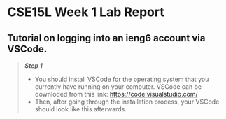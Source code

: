 # CSE15L Week 1 Lab Report
## Tutorial on logging into an ieng6 account via VSCode.
> ***Step 1***
> * You should install VSCode for the operating system that you currently have running on your computer. VSCode can be downloded from this link: https://code.visualstudio.com/
> * Then, after going through the installation process, your VSCode should look like this afterwards.
